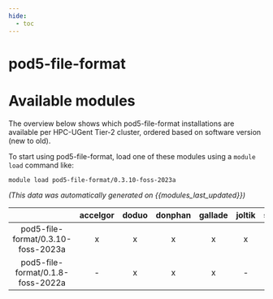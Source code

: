 ```yaml
---
hide:
  - toc
---
```


pod5-file-format
================

# Available modules


The overview below shows which pod5-file-format installations are available per HPC-UGent Tier-2 cluster, ordered based on software version (new to old).

To start using pod5-file-format, load one of these modules using a `module load` command like:

```shell
module load pod5-file-format/0.3.10-foss-2023a
```

*(This data was automatically generated on {{modules_last_updated}})*  

| |accelgor|doduo|donphan|gallade|joltik|shinx|
| :---: | :---: | :---: | :---: | :---: | :---: | :---: |
|pod5-file-format/0.3.10-foss-2023a|x|x|x|x|x|x|
|pod5-file-format/0.1.8-foss-2022a|-|x|x|x|-|-|
